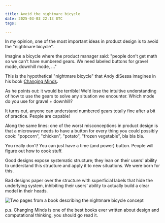 ```yaml
---

title: Avoid the nightmare bicycle
date: 2025-03-03 22:13 UTC
tags:

---
```



In my opinion, one of the most important ideas in product design is to avoid the "nightmare bicycle".

Imagine a bicycle where the product manager said: "people don't get math so we can't have numbered gears. We need labeled buttons for gravel mode, downhill mode, ..."

This is the hypothetical "nightmare bicycle" that Andy diSessa imagines in his book [Changing Minds](https://mitpress.mit.edu/9780262541329/changing-minds/).

As he points out: it would be terrible! We'd lose the intuitive understanding of how to use the gears to solve any situation we encounter. Which mode do you use for gravel + downhill?

It turns out, anyone can understand numbered gears totally fine after a bit of practice. People are capable!

Along the same lines: one of the worst misconceptions in product design is that a microwave needs to have a button for every thing you could possibly cook: "popcorn", "chicken", "potato", "frozen vegetable", bla bla bla.

You really don't! You can just have a time (and power) button. People will figure out how to cook stuff.

Good designs expose systematic structure; they lean on their users' ability to understand this structure and apply it to new situations. We were born for this.

Bad designs paper over the structure with superficial labels that hide the underlying system, inhibiting their users' ability to actually build a clear model in their heads.

![Two pages from a book describing the nightmare bicycle concept](/images/article_images/nightmare-bicycle.jpeg)


p.s. Changing Minds is one of the best books ever written about design and computational thinking, you should go read it.
